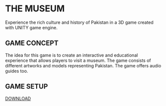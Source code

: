 # THE MUSEUM

Experience the rich culture and history of Pakistan in a 3D game created with UNITY game engine.

## GAME CONCEPT

The idea for this game is to create an interactive and educational 
experience that allows players to visit a museum. The game consists of different artworks and models representing Pakistan. The game offers audio guides too.

## GAME SETUP

[DOWNLOAD](/The%20Museum.exe)
